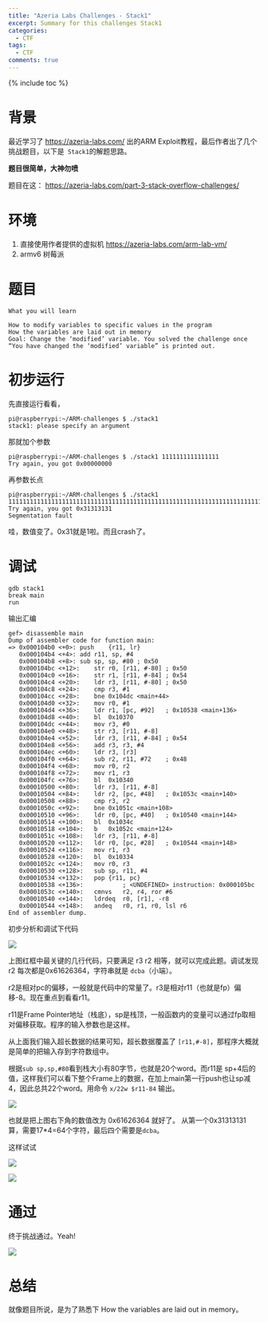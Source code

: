 ```yaml
---
title: "Azeria Labs Challenges - Stack1"
excerpt: Summary for this challenges Stack1
categories:
  - CTF
tags:
  - CTF
comments: true
---
```


{% include toc %}

# 背景


最近学习了 https://azeria-labs.com/ 出的ARM Exploit教程，最后作者出了几个挑战题目，以下是` Stack1`的解题思路。

**题目很简单，大神勿喷**

题目在这： https://azeria-labs.com/part-3-stack-overflow-challenges/

# 环境

1. 直接使用作者提供的虚拟机 https://azeria-labs.com/arm-lab-vm/
2. armv6 树莓派

# 题目

```
What you will learn

How to modify variables to specific values in the program
How the variables are laid out in memory
Goal: Change the ‘modified’ variable. You solved the challenge once “You have changed the ‘modified’ variable” is printed out.
```

# 初步运行

先直接运行看看，

```
pi@raspberrypi:~/ARM-challenges $ ./stack1
stack1: please specify an argument
```

那就加个参数

```
pi@raspberrypi:~/ARM-challenges $ ./stack1 1111111111111111
Try again, you got 0x00000000
```

再参数长点

```
pi@raspberrypi:~/ARM-challenges $ ./stack1 111111111111111111111111111111111111111111111111111111111111111111111111111111
Try again, you got 0x31313131
Segmentation fault
```

哇，数值变了。0x31就是1啦。而且crash了。

# 调试

```
gdb stack1
break main
run
```

输出汇编

```
gef> disassemble main
Dump of assembler code for function main:
=> 0x000104b0 <+0>:	push	{r11, lr}
   0x000104b4 <+4>:	add	r11, sp, #4
   0x000104b8 <+8>:	sub	sp, sp, #80	; 0x50
   0x000104bc <+12>:	str	r0, [r11, #-80]	; 0x50
   0x000104c0 <+16>:	str	r1, [r11, #-84]	; 0x54
   0x000104c4 <+20>:	ldr	r3, [r11, #-80]	; 0x50
   0x000104c8 <+24>:	cmp	r3, #1
   0x000104cc <+28>:	bne	0x104dc <main+44>
   0x000104d0 <+32>:	mov	r0, #1
   0x000104d4 <+36>:	ldr	r1, [pc, #92]	; 0x10538 <main+136>
   0x000104d8 <+40>:	bl	0x10370
   0x000104dc <+44>:	mov	r3, #0
   0x000104e0 <+48>:	str	r3, [r11, #-8]
   0x000104e4 <+52>:	ldr	r3, [r11, #-84]	; 0x54
   0x000104e8 <+56>:	add	r3, r3, #4
   0x000104ec <+60>:	ldr	r3, [r3]
   0x000104f0 <+64>:	sub	r2, r11, #72	; 0x48
   0x000104f4 <+68>:	mov	r0, r2
   0x000104f8 <+72>:	mov	r1, r3
   0x000104fc <+76>:	bl	0x10340
   0x00010500 <+80>:	ldr	r3, [r11, #-8]
   0x00010504 <+84>:	ldr	r2, [pc, #48]	; 0x1053c <main+140>
   0x00010508 <+88>:	cmp	r3, r2
   0x0001050c <+92>:	bne	0x1051c <main+108>
   0x00010510 <+96>:	ldr	r0, [pc, #40]	; 0x10540 <main+144>
   0x00010514 <+100>:	bl	0x1034c
   0x00010518 <+104>:	b	0x1052c <main+124>
   0x0001051c <+108>:	ldr	r3, [r11, #-8]
   0x00010520 <+112>:	ldr	r0, [pc, #28]	; 0x10544 <main+148>
   0x00010524 <+116>:	mov	r1, r3
   0x00010528 <+120>:	bl	0x10334
   0x0001052c <+124>:	mov	r0, r3
   0x00010530 <+128>:	sub	sp, r11, #4
   0x00010534 <+132>:	pop	{r11, pc}
   0x00010538 <+136>:			; <UNDEFINED> instruction: 0x000105bc
   0x0001053c <+140>:	cmnvs	r2, r4, ror #6
   0x00010540 <+144>:	ldrdeq	r0, [r1], -r8
   0x00010544 <+148>:	andeq	r0, r1, r0, lsl r6
End of assembler dump.

```

初步分析和调试下代码

![](//media/15122339822130.jpg)


上图红框中最关键的几行代码，只要满足 r3 r2 相等，就可以完成此题。调试发现 r2 每次都是0x61626364，字符串就是 `dcba`（小端）。

r2是相对pc的偏移，一般就是代码中的常量了。r3是相对r11（也就是fp）偏移-8。现在重点到看看r11。

r11是Frame Pointer地址（栈底），sp是栈顶，一般函数内的变量可以通过fp取相对偏移获取。程序的输入参数也是这样。

从上面我们输入超长数据的结果可知，超长数据覆盖了 `[r11,#-8]`，那程序大概就是简单的把输入存到字符数组中。

根据`sub sp,sp,#80`看到栈大小有80字节，也就是20个word。而r11是 sp+4后的值，这样我们可以看下整个Frame上的数据，在加上main第一行push也让sp减4，因此总共22个word。用命令 `x/22w $r11-84` 输出。

![](//media/15122365637942.jpg)


也就是把上图右下角的数值改为 0x61626364 就好了。
从第一个0x31313131算，需要17*4=64个字符，最后四个需要是`dcba`。

这样试试

![](//media/15122367482364.jpg)

![](//media/15122367796672.jpg)

# 通过

终于挑战通过。Yeah!

![](//media/15122368686347.jpg)




# 总结

就像题目所说，是为了熟悉下 How the variables are laid out in memory。

